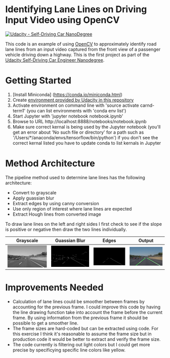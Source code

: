 [//]: # (Image References)

[image1]: ./output/images/grayscale/solidWhiteCurve.jpg "Grayscale"
[image2]: ./output/images/edges/solidWhiteCurve.jpg "Edges"
[image3]: ./output/images/region/solidWhiteCurve.jpg "Region"
[image4]: ./output/images/weighted/solidWhiteCurve.jpg "weighted"

# Identifying Lane Lines on Driving Input Video using OpenCV
[![Udacity - Self-Driving Car NanoDegree](https://s3.amazonaws.com/udacity-sdc/github/shield-carnd.svg)](http://www.udacity.com/drive)

This code is an example of using [OpenCV](http://opencv.org/) to approximately identify road lane lines from an input video captured 
from the front view of a passenger vehicle driving down a highway. This is the first project as part of the [Udacity Self-Driving Car Engineer Nanodegree](https://www.udacity.com/drive).

# Getting Started

1. [Install Miniconda] (https://conda.io/miniconda.html)
2. Create [environment provided by Udacity in this repository](https://github.com/udacity/CarND-Term1-Starter-Kit)
3. Activate environment on command line with 'source activate carnd-term1' (you can list environments with 'conda env list')
4. Start Jupyter with 'jupyter notebook notebook.ipynb'
5. Browse to URL http://localhost:8888/notebooks/notebook.ipynb
6. Make sure correct kernal is being used by the Jupyter notebook (you'll get an error about 'No such file or directory' for a path such as '/Users/*/anaconda/envs/tensorflow/bin/python') if you don't see the correct kernal listed you have to update conda to list kernals in Jupyter

# Method Architecture

The pipeline method used to determine lane lines has the following architecture:
* Convert to grayscale
* Apply guassian blur
* Extract edges by using canny conversion
* Use only region of interest where lane lines are expected
* Extract Hough lines from converted image

To draw lane lines on the left and right sides I first check to see if the slope is positive or negative then draw the two lines individually.

| Grayscale | Guassian Blur | Edges | Output |
|:-------------------:|:-------------------:|:-------------------:|:-------------------:|
| ![Grayscale example][image1] | ![Guassian blur example][image2] | ![Edges example][image3] | ![Output example][image4] |

# Improvements Needed

* Calculation of lane lines could be smoother between frames by accounting for the previous frame. I could improve this code by having the line drawing function take into account the frame before the current frame. By using information from the previous frame it should be possible to get a smoother line.
* The frame sizes are hard-coded but can be extracted using code. For this exercise I think it's reasonable to assume the frame size but in production
code it would be better to extract and verify the frame size.
* The code currently is filtering out light colors but I could get more precise by specificying specific line colors like yellow.